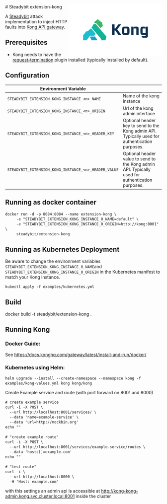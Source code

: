 <img src="./Kong_2x.png" width="300" align="right" alt="Kong logo">
# Steadybit extension-kong

A [Steadybit](https://www.steadybit.com/) attack implementation to inject HTTP faults into [Kong API gateway](https://konghq.com/).

## Prerequisites

- Kong needs to have the [request-termination](https://docs.konghq.com/hub/kong-inc/request-termination/#example-use-cases) plugin installed (typically
	installed by default).

## Configuration

| Environment Variable                                 |                                                                                                  |
|------------------------------------------------------|--------------------------------------------------------------------------------------------------|
| `STEADYBIT_EXTENSION_KONG_INSTANCE_<n>_NAME`         | Name of the kong instance                                                                        |
| `STEADYBIT_EXTENSION_KONG_INSTANCE_<n>_ORIGIN`       | Url of the kong admin interface                                                                  |
| `STEADYBIT_EXTENSION_KONG_INSTANCE_<n>_HEADER_KEY`   | Optional header key to send to the Kong admin API. Typically used for authentication purposes.   |
| `STEADYBIT_EXTENSION_KONG_INSTANCE_<n>_HEADER_VALUE` | Optional header value to send to the Kong admin API. Typically used for authentication purposes. |

## Running as docker container

```
docker run -d -p 8084:8084 --name extension-kong \
	 -e "STEADYBIT_EXTENSION_KONG_INSTANCE_0_NAME=default" \
	 -e "STEADYBIT_EXTENSION_KONG_INSTANCE_0_ORIGIN=http://kong:8001" \
	 steadybit/extension-kong
```

## Running as Kubernetes Deployment
Be aware to change the environment variables `STEADYBIT_EXTENSION_KONG_INSTANCE_0_NAME`and `STEADYBIT_EXTENSION_KONG_INSTANCE_0_ORIGIN` in the Kubernetes manifest to match your Kong instance.

```shell
kubectl apply -f examples/kubernetes.yml
```

## Build
docker build -t steadybit/extension-kong .

## Running Kong

### Docker Guide:
See https://docs.konghq.com/gateway/latest/install-and-run/docker/

### Kubernetes using Helm:

```
helm upgrade --install --create-namespace --namespace kong -f examples/kong-values.yml kong kong/kong
```

Create Example service and route (with port forward on 8001 and 8000)
```
# create example service
curl -i -X POST \
  --url http://localhost:8001/services/ \
  --data 'name=example-service' \
  --data 'url=http://mockbin.org'
echo ""

# "create example route"
curl -i -X POST \
  --url http://localhost:8001/services/example-service/routes \
  --data 'hosts[]=example.com'
echo ""

# "test route"
curl -i \
  --url http://localhost:8000 \
  -H 'Host: example.com'
```

with this settings an admin api is accessible at http://kong-kong-admin.kong.svc.cluster.local:8001 inside the cluster

